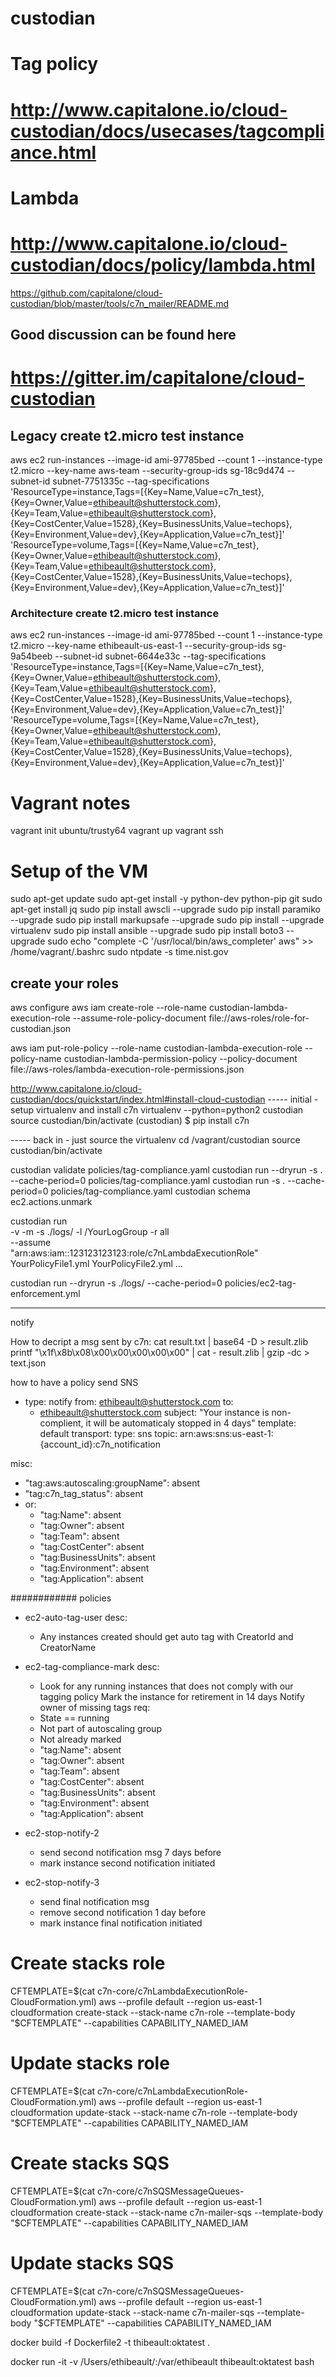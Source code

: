 # custodian
# Tag policy
# http://www.capitalone.io/cloud-custodian/docs/usecases/tagcompliance.html
# Lambda
# http://www.capitalone.io/cloud-custodian/docs/policy/lambda.html

https://github.com/capitalone/cloud-custodian/blob/master/tools/c7n_mailer/README.md


## Good discussion can be found here
# https://gitter.im/capitalone/cloud-custodian

## Legacy create t2.micro test instance
aws ec2 run-instances --image-id ami-97785bed --count 1 --instance-type t2.micro --key-name aws-team --security-group-ids sg-18c9d474 --subnet-id subnet-7751335c --tag-specifications 'ResourceType=instance,Tags=[{Key=Name,Value=c7n_test},{Key=Owner,Value=ethibeault@shutterstock.com},{Key=Team,Value=ethibeault@shutterstock.com},{Key=CostCenter,Value=1528},{Key=BusinessUnits,Value=techops},{Key=Environment,Value=dev},{Key=Application,Value=c7n_test}]' 'ResourceType=volume,Tags=[{Key=Name,Value=c7n_test},{Key=Owner,Value=ethibeault@shutterstock.com},{Key=Team,Value=ethibeault@shutterstock.com},{Key=CostCenter,Value=1528},{Key=BusinessUnits,Value=techops},{Key=Environment,Value=dev},{Key=Application,Value=c7n_test}]'

### Architecture create t2.micro test instance
aws ec2 run-instances --image-id ami-97785bed --count 1 --instance-type t2.micro --key-name ethibeault-us-east-1 --security-group-ids sg-9a54beeb --subnet-id subnet-6644e33c --tag-specifications 'ResourceType=instance,Tags=[{Key=Name,Value=c7n_test},{Key=Owner,Value=ethibeault@shutterstock.com},{Key=Team,Value=ethibeault@shutterstock.com},{Key=CostCenter,Value=1528},{Key=BusinessUnits,Value=techops},{Key=Environment,Value=dev},{Key=Application,Value=c7n_test}]' 'ResourceType=volume,Tags=[{Key=Name,Value=c7n_test},{Key=Owner,Value=ethibeault@shutterstock.com},{Key=Team,Value=ethibeault@shutterstock.com},{Key=CostCenter,Value=1528},{Key=BusinessUnits,Value=techops},{Key=Environment,Value=dev},{Key=Application,Value=c7n_test}]'




# Vagrant notes
vagrant init ubuntu/trusty64
vagrant up
vagrant ssh


# Setup of the VM
sudo apt-get update
sudo apt-get install -y python-dev python-pip git
sudo apt-get install jq
sudo pip install awscli --upgrade
sudo pip install paramiko --upgrade
sudo pip install markupsafe --upgrade
sudo pip install --upgrade virtualenv
sudo pip install ansible --upgrade
sudo pip install boto3 --upgrade
sudo echo "complete -C '/usr/local/bin/aws_completer' aws" >> /home/vagrant/.bashrc
sudo ntpdate -s time.nist.gov

## create your roles
aws configure
aws iam create-role --role-name custodian-lambda-execution-role --assume-role-policy-document file://aws-roles/role-for-custodian.json

aws iam put-role-policy --role-name custodian-lambda-execution-role --policy-name custodian-lambda-permission-policy --policy-document file://aws-roles/lambda-execution-role-permissions.json


http://www.capitalone.io/cloud-custodian/docs/quickstart/index.html#install-cloud-custodian
----- initial - setup virtualenv and install c7n
virtualenv --python=python2 custodian
source custodian/bin/activate
(custodian) $ pip install c7n

----- back in - just source the virtualenv
cd /vagrant/custodian
source custodian/bin/activate

custodian validate policies/tag-compliance.yaml
custodian run --dryrun -s . --cache-period=0 policies/tag-compliance.yaml
custodian run -s . --cache-period=0 policies/tag-compliance.yaml
custodian schema ec2.actions.unmark


custodian run \
-v -m -s ./logs/ -l /YourLogGroup -r all \
--assume \
"arn:aws:iam::123123123123:role/c7nLambdaExecutionRole" \
YourPolicyFile1.yml YourPolicyFile2.yml ...


custodian run --dryrun -s ./logs/ --cache-period=0 policies/ec2-tag-enforcement.yml



----
notify

How to decript a msg sent by c7n:
 cat result.txt | base64 -D > result.zlib
 printf "\x1f\x8b\x08\x00\x00\x00\x00\x00" | cat - result.zlib | gzip -dc > text.json


 how to have a policy send SNS
 - type: notify
   from: ethibeault@shutterstock.com
   to:
     - ethibeault@shutterstock.com
   subject: "Your instance is non-complient, it will be automaticaly stopped in 4 days"
   template: default
   transport:
     type: sns
     topic: arn:aws:sns:us-east-1:{account_id}:c7n_notification



misc:
- "tag:aws:autoscaling:groupName": absent
- "tag:c7n_tag_status": absent
- or:
  - "tag:Name": absent
  - "tag:Owner": absent
  - "tag:Team": absent
  - "tag:CostCenter": absent
  - "tag:BusinessUnits": absent
  - "tag:Environment": absent
  - "tag:Application": absent



############
policies

- ec2-auto-tag-user
desc:
    - Any instances created should get auto tag with CreatorId and CreatorName

- ec2-tag-compliance-mark
desc:
    - Look for any running instances that does not comply with our tagging policy
      Mark the instance for retirement in 14 days
      Notify owner of missing tags
req:
    - State == running
    - Not part of autoscaling group
    - Not already marked
    - "tag:Name": absent
    - "tag:Owner": absent
    - "tag:Team": absent
    - "tag:CostCenter": absent
    - "tag:BusinessUnits": absent
    - "tag:Environment": absent
    - "tag:Application": absent


- ec2-stop-notify-2
  - send second notification msg 7 days before
  - mark instance second notification initiated

- ec2-stop-notify-3
  - send final notification msg
  - remove second notification 1 day before
  - mark instance final notification initiated



# Create stacks role
CFTEMPLATE=$(cat  c7n-core/c7nLambdaExecutionRole-CloudFormation.yml)
aws --profile default --region us-east-1 cloudformation create-stack --stack-name c7n-role --template-body "$CFTEMPLATE" --capabilities CAPABILITY_NAMED_IAM

# Update stacks role
CFTEMPLATE=$(cat  c7n-core/c7nLambdaExecutionRole-CloudFormation.yml)
aws --profile default --region us-east-1 cloudformation update-stack --stack-name c7n-role --template-body "$CFTEMPLATE" --capabilities CAPABILITY_NAMED_IAM

# Create stacks SQS
CFTEMPLATE=$(cat  c7n-core/c7nSQSMessageQueues-CloudFormation.yml)
aws --profile default --region us-east-1 cloudformation create-stack --stack-name c7n-mailer-sqs --template-body "$CFTEMPLATE" --capabilities CAPABILITY_NAMED_IAM

# Update stacks SQS
CFTEMPLATE=$(cat  c7n-core/c7nSQSMessageQueues-CloudFormation.yml)
aws --profile default --region us-east-1 cloudformation update-stack --stack-name c7n-mailer-sqs --template-body "$CFTEMPLATE" --capabilities CAPABILITY_NAMED_IAM




docker build -f Dockerfile2 -t thibeault:oktatest .

docker run  -it -v /Users/ethibeault/:/var/ethibeault thibeault:oktatest bash
